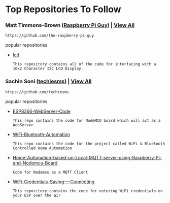 # Top Repositories To Follow

### Matt Timmons-Brown (<a href="https://github.com/the-raspberry-pi-guy">Raspberry Pi Guy</a>) | <a href="https://github.com/the-raspberry-pi-guy?tab=repositories">View All </a>
  
    https://github.com/the-raspberry-pi-guy
    
popular repositories
* <a href="https://github.com/the-raspberry-pi-guy/lcd">lcd</a>
   
      This repository contains all of the code for interfacing with a 16x2 Character I2C LCD Display. 
      
### Sachin Soni (<a href="https://github.com/techiesms">techiesms</a>) | <a href="https://github.com/techiesms?tab=repositories">View All </a>
  
    https://github.com/techiesms
    
popular repositories
* <a href="https://github.com/techiesms/ESP8266-WebServer-Code">ESP8266-WebServer-Code</a>
   
      This repo contains the code for NodeMCU board which will act as a WebServer

* <a href="https://github.com/techiesms/WiFi-Bluetooth-Automation">WiFi-Bluetooth-Automation</a>
   
      This repo contains the code for the project called WiFi & Bluetooth Controlled Home Automation

* <a href="https://github.com/techiesms/Home-Automation-based-on-Local-MQTT-server-using-Raspberry-Pi-and-Nodemcu-Board/blob/master/Adafruit_MQTT_Library-master/examples/mqtt_esp8266/mqtt_esp8266.ino">Home-Automation-based-on-Local-MQTT-server-using-Raspberry-Pi-and-Nodemcu-Board</a>
   
      Code for Nodemcu as a MQTT Client
      

* <a href="https://github.com/techiesms/WiFi-Credentials-Saving---Connecting/blob/master/WiFi_Credentials_Saving_and_Connecting_/WiFi_Credentials_Saving_and_Connecting_.ino">WiFi-Credentials-Saving---Connecting  </a>
   
      This repository contains the code for entering WiFi credentials on your ESP over the air    
    
      
      



   
